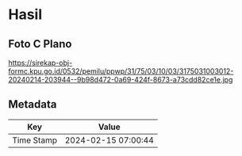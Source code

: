 # Hasil

## Foto C Plano

https://sirekap-obj-formc.kpu.go.id/0532/pemilu/ppwp/31/75/03/10/03/3175031003012-20240214-203944--9b98d472-0a69-424f-8673-a73cdd82ce1e.jpg


## Metadata

| Key        | Value               |
| ---------- | ------------------- |
| Time Stamp | 2024-02-15 07:00:44 |



